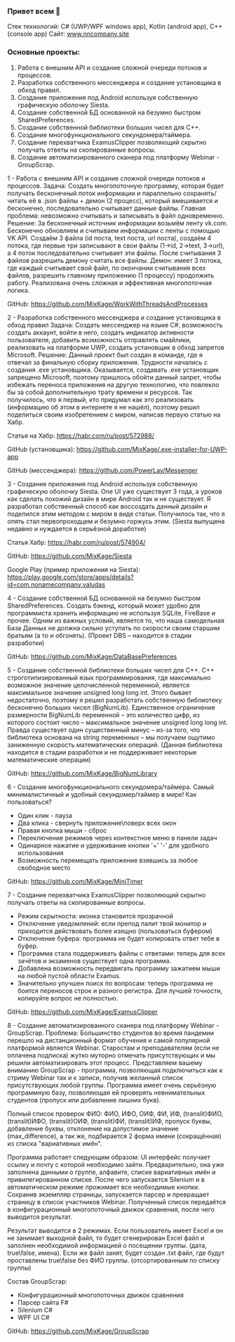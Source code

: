 ### Привет всем 👋
Стек технологий: C# (UWP/WPF windows app), Kotlin (android app), C++ (console app)
Сайт: www.nncompany.site

### Основные проекты:
1.	Работа с внешним API и создание сложной очереди потоков и процессов.
2.	Разработка собственного мессенджера и создание установщика в обход правил.
3.	Создание приложения под Android используя собственную графическую оболочку Siesta.
4.	Создание собственной БД основанной на безумно быстром SharedPreferences.
5.	Создание собственной библиотеки больших чисел для C++.
6.	Создание многофункционального секундомера/таймера.
7.	Создание перехватчика ExamusClipper позволяющий скрытно получать ответы на скопированные вопросы.
8.	Создание автоматизированного сканера под платформу Webinar - GroupScrap.

1 -	Работа с внешним API и создание сложной очереди потоков и процессов.
Задача:
Создать многопоточную программу, которая будет получать бесконечный поток информации и параллельно сохранять/читать её в .json файлы + демон (2 процесс), который вмешивается и бесконечно, последовательно считывает данные файлы. Главная проблема: невозможно считывать и записывать в файл одновременно.
Решение: 
За бесконечный источник информации возьмём ленту vk.com. Бесконечно обновляем и считываем информации с ленты с помощью VK API. Создаём 3 файла (id поста, text поста, url поста), создаём 4 потока, где первые три записывают в свои файлы (1->id, 2->text, 3->url), а 4 поток последовательно считывает эти файлы. После считывания 3 файлов разрешить демону считать все файлы. Демон: имеет 3 потока, где каждый считывает свой файл, по окончании считывания всех файлов, разрешить главному приложению (1 процессу) продолжить работу. Реализована очень сложная и эффективная многопоточная логика.

GitHub: https://github.com/MixKage/WorkWithThreadsAndProcesses

2 -	Разработка собственного мессенджера и создание установщика в обход правил
Задача: 
Создать мессенджер на языке C#, возможность создать аккаунт, войти в него, создать индикатор активности пользователя, добавить возможность отправлять смайлики, реализовать на платформе UWP, создать установщик в обход запретов Microsoft.
Решение: 
Данный проект был создан в команде, где я отвечал за финальную сборку приложения. Трудности начались с создания .exe установщика. Оказывается, создавать .exe установщик запрещено Microsoft, поэтому пришлось обойти данный запрет, чтобы избежать переноса приложения на другую технологию, что повлекло бы за собой дополнительную трату времени и ресурсов. Так получилось, что я первый, кто придумал как это реализовать (информацию об этом в интернете я не нашёл), поэтому решил поделиться своим изобретением с миром, написав первую статью на Хабр.

Статья на Хабр: https://habr.com/ru/post/572988/

GitHub (установщика): https://github.com/MixKage/.exe-installer-for-UWP-app

GitHub (мессенджера): https://github.com/PowerLay/Messenger

3 -	Создание приложения под Android используя собственную графическую оболочку Siesta.
One UI уже существует 3 года, а уроков как сделать похожий дизайн в мире Android так и не существует. Я разработал собственный способ как воссоздать данный дизайн и поделился этим методом с миром в виде статьи. Получилось так, что я опять стал первопроходцем и безумно горжусь этим. (Siesta выпущена недавно и нуждается в серьёзной доработке)

Статья Хабр: https://habr.com/ru/post/574904/

GitHub: https://github.com/MixKage/Siesta

Google Play (пример приложения на Siesta): https://play.google.com/store/apps/details?id=com.nonamecompany.valudas

4 -	Создание собственной БД основанной на безумно быстром SharedPreferences.
Создать бэкенд, который может удобно для программиста хранить информацию не используя SQLite, FireBase и прочее. Одним из важных условий, является то, что наша самодельная База Данных не должна сильно уступать по скорости своим старшим братьям (а то и обгонять). (Проект DBS – находится в стадии разработки)

GitHub: https://github.com/MixKage/DataBasePreferences

5 -	Создание собственной библиотеки больших чисел для C++.
С++ строготипизированный язык программирования, где максимально возможное значение целочисленной переменной, является максимальное значение unsigned long long int. Этого бывает недостаточно, поэтому я решил разработать собственную библиотеку бесконечно больших чисел (BigNumLib). Единственное ограничение размерности BigNumLib переменной – это количество цифр, из которого состоит число – максимальное значение unsigned long long int. Правда существует один существенный минус – из-за того, что библиотека основана на string переменных – мы получаем ощутимо заниженную скорость математических операций. (Данная библиотека находится в стадии разработки и не поддерживает некоторые математические операции)

GitHub: https://github.com/MixKage/BigNumLibrary

6 - Создание многофункционального секундомера/таймера.
Самый минималистичный и удобный секундомер/таймер в мире!
Как пользоваться?
* Один клик - пауза
* Два клика - свернуть приложение\поверх всех окон
* Правая кнопка мыши - сброс
* Переключение режимов через контекстное меню в панели задач
* Одинарное нажатие и удерживание кнопки '+' '-' для удобного использования
* Возможность перемещать приложение взявшись за любое свободное место

GitHub: https://github.com/MixKage/MiniTimer

7 -	Создание перехватчика ExamusClipper позволяющий скрытно получать ответы на скопированные вопросы.
* Режим скрытности: иконка становится прозрачной
* Отключение уведомлений: если препод палит твой монитор и приходится действовать более изящно (пользоваться буфером)
* Отключение буфера: программа не будет копировать ответ тебе в буфер.
* Программа стала поддерживать файлы с ответами: теперь для всех зачётов и экзаменов существует одна программа.
* Добавлена возможность передвигать программу зажатием мыши на любой пустой области Examus.
* Значительно улучшен поиск по вопросам: теперь программа не боится переносов строк и разного регистра. Для лучшей точности, копируйте вопрос не полностью.

GitHub: https://github.com/MixKage/ExamusClipper

8 -	Создание автоматизированного сканера под платформу Webinar - GroupScrap.
Проблема:
Большинство студентов во время пандемии перешло на дистанционный формат обучения и самой популярной платформой является Webinar. Старостам и преподавателям (если не оплачена подписка) жутко муторно отмечать присутствующих и мы решили автоматизировать этот процесс. Представляем вашему вниманию GroupScrap - программа, позволяющая подключиться как к стриму Webinar так и к записи, получив желанный список присутствующих любой группы. Программа имеет очень серьёзную программную базу, позволяющая ей проверять невнимательных студентов (пропуск или добавление лишних букв).

Полный список проверок ФИО:
ФИО, ИФО, ОИФ, ФИ, ИФ, (translit)ФИО, (translit)ИФО, (translit)ОИФ, (translit)ФИ, (translit)ИФ, пропуск буквы, добавление буквы, отклонение на допустимое значение (max_difference), а так же, подбирается 2 форма имени (сокращённая) из списка "вариативных имён".

Программа работает следующим образом:
UI интерфейс получает ссылку и почту с которой необходимо зайти. Предварительно, она уже заполнена данными о группе, алфавите, списке вариативных имён и привилегированном списке. После чего запускается Silenium и в автоматическом режиме прожимает все необходимые кнопки.  Сохранив экземпляр страницы, запускается парсер и превращает страницу в список участников Webinar. Полученный список передаётся в конфигурационный многопоточный движок сравнения, после чего выводится результат.

Результат выводится в 2 режимах. Если пользователь имеет Excel и он не занимает выходной файл, то будет сгенерирован Excel файл и заполнен необходимой информацией о посещении группы. (дата, true\false, имена). Если же файл занят, будет создан .txt файл, где будут проставлены true\false без ФИО группы. (отсортированным по списку группы)

Состав GroupScrap:
* Конфигурационный многопоточных движок сравнения
* Парсер сайта F#
* Silenium C#
* WPF UI C#

GitHub: https://github.com/MixKage/GroupScrap
<!--
**MixKage/MixKage** is a ✨ _special_ ✨ repository because its `README.md` (this file) appears on your GitHub profile.

Here are some ideas to get you started:

- 🔭 I’m currently working on ...
- 🌱 I’m currently learning ...
- 👯 I’m looking to collaborate on ...
- 🤔 I’m looking for help with ...
- 💬 Ask me about ...
- 📫 How to reach me: ...
- 😄 Pronouns: ...
- ⚡ Fun fact: ...
-->
